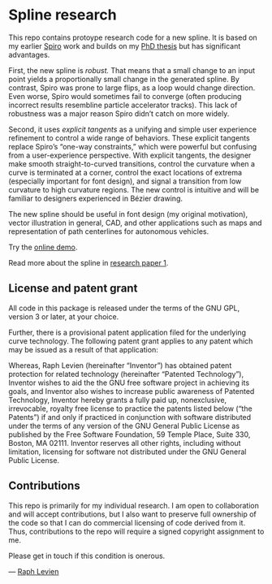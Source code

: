 # Spline research

This repo contains protoype research code for a new spline. It is
based on my earlier [Spiro] work and builds on my [PhD thesis] but has
significant advantages.

First, the new spline is *robust.* That means that a small change to an
input point yields a proportionally small change in the generated spline.
By contrast, Spiro was prone to large flips, as a loop would change
direction. Even worse, Spiro would sometimes fail to converge (often
producing incorrect results resembline particle accelerator tracks). This
lack of robustness was a major reason Spiro didn’t catch on more widely.

Second, it uses *explicit tangents* as a unifying and simple user experience
refinement to control a wide range of behaviors. These explicit tangents
replace Spiro’s “one-way constraints,” which were powerful but confusing
from a user-experience perspective. With explicit tangents, the designer
make smooth straight-to-curved transitions, control the curvature when
a curve is terminated at a corner, control the exact locations of extrema
(especially important for font design), and signal a transition from low
curvature to high curvature regions. The new control is intuitive and
will be familiar to designers experienced in Bézier drawing.

The new spline should be useful in font design (my original
motivation), vector illustration in general, CAD, and other applications
such as maps and representation of path centerlines for autonomous
vehicles.

Try the [online demo](https://spline.technology/demo).

Read more about the spline in [research paper 1](https://spline.technology/paper1.pdf).

## License and patent grant

All code in this package is released under the terms of the GNU GPL,
version 3 or later, at your choice.

Further, there is a provisional patent application filed for the
underlying curve technology. The following patent grant applies to any
patent which may be issued as a result of that application:

Whereas, Raph Levien (hereinafter “Inventor”) has obtained patent
protection for related technology (hereinafter “Patented Technology”),
Inventor wishes to aid the the GNU free software project in achieving
its goals, and Inventor also wishes to increase public awareness of
Patented Technology, Inventor hereby grants a fully paid up,
nonexclusive, irrevocable, royalty free license to practice the
patents listed below (“the Patents”) if and only if practiced in
conjunction with software distributed under the terms of any version
of the GNU General Public License as published by the Free Software
Foundation, 59 Temple Place, Suite 330, Boston, MA 02111. Inventor
reserves all other rights, including without limitation, licensing for
software not distributed under the GNU General Public License.

## Contributions

This repo is primarily for my individual research. I am open to
collaboration and will accept contributions, but I also want to
preserve full ownership of the code so that I can do commercial
licensing of code derived from it. Thus, contributions to the repo
will require a signed copyright assignment to me.

Please get in touch if this condition is onerous.

— [Raph Levien](https://levien.com)

[Spiro]: https://levien.com/spiro
[PhD thesis]: https://levien.com/phd/phd.html
